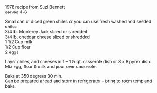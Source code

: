 ---
---

1978 recipe from Suzi Bennett  
serves 4-6  

Small can of diced green chiles or you can use fresh washed and seeded chiles  
3/4 lb. Monterey Jack sliced or shredded  
3/4 lb. cheddar cheese sliced or shredded  
1 1/2 Cup milk  
1/2 Cup flour  
2 eggs  

Layer chiles, and cheeses in 1 – 1 ½ qt. casserole dish or 8 x 8 pyrex dish.  
Mix egg, flour & milk and pour over casserole.  

Bake at 350 degrees 30 min.   
Can be prepared ahead and store in refrigerator – bring to room temp and bake.  

